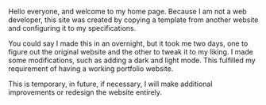 Hello everyone, and welcome to my home page. Because I am not a web developer, this site was created by copying a template from another website and configuring it to my specifications. 

You could say I made this in an overnight, but it took me two days, one to figure out the original website and the other to tweak it to my liking.
I made some modifications, such as adding a dark and light mode. This fulfilled my requirement of having a working portfolio website. 

This is temporary, in future, if necessary, I will make additional improvements or redesign the website entirely.
